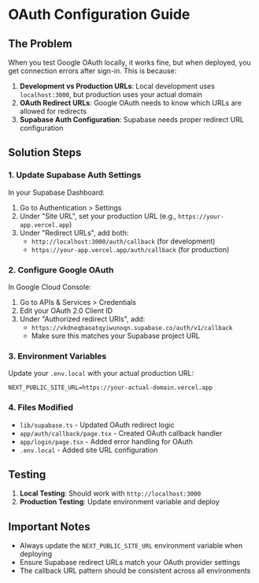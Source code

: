 # OAuth Configuration Guide

## The Problem
When you test Google OAuth locally, it works fine, but when deployed, you get connection errors after sign-in. This is because:

1. **Development vs Production URLs**: Local development uses `localhost:3000`, but production uses your actual domain
2. **OAuth Redirect URLs**: Google OAuth needs to know which URLs are allowed for redirects
3. **Supabase Auth Configuration**: Supabase needs proper redirect URL configuration

## Solution Steps

### 1. Update Supabase Auth Settings
In your Supabase Dashboard:
1. Go to Authentication > Settings
2. Under "Site URL", set your production URL (e.g., `https://your-app.vercel.app`)
3. Under "Redirect URLs", add both:
   - `http://localhost:3000/auth/callback` (for development)
   - `https://your-app.vercel.app/auth/callback` (for production)

### 2. Configure Google OAuth
In Google Cloud Console:
1. Go to APIs & Services > Credentials
2. Edit your OAuth 2.0 Client ID
3. Under "Authorized redirect URIs", add:
   - `https://vkdneqbaoatqyiwunoqn.supabase.co/auth/v1/callback`
   - Make sure this matches your Supabase project URL

### 3. Environment Variables
Update your `.env.local` with your actual production URL:
```
NEXT_PUBLIC_SITE_URL=https://your-actual-domain.vercel.app
```

### 4. Files Modified
- `lib/supabase.ts` - Updated OAuth redirect logic
- `app/auth/callback/page.tsx` - Created OAuth callback handler
- `app/login/page.tsx` - Added error handling for OAuth
- `.env.local` - Added site URL configuration

## Testing
1. **Local Testing**: Should work with `http://localhost:3000`
2. **Production Testing**: Update environment variable and deploy

## Important Notes
- Always update the `NEXT_PUBLIC_SITE_URL` environment variable when deploying
- Ensure Supabase redirect URLs match your OAuth provider settings
- The callback URL pattern should be consistent across all environments

